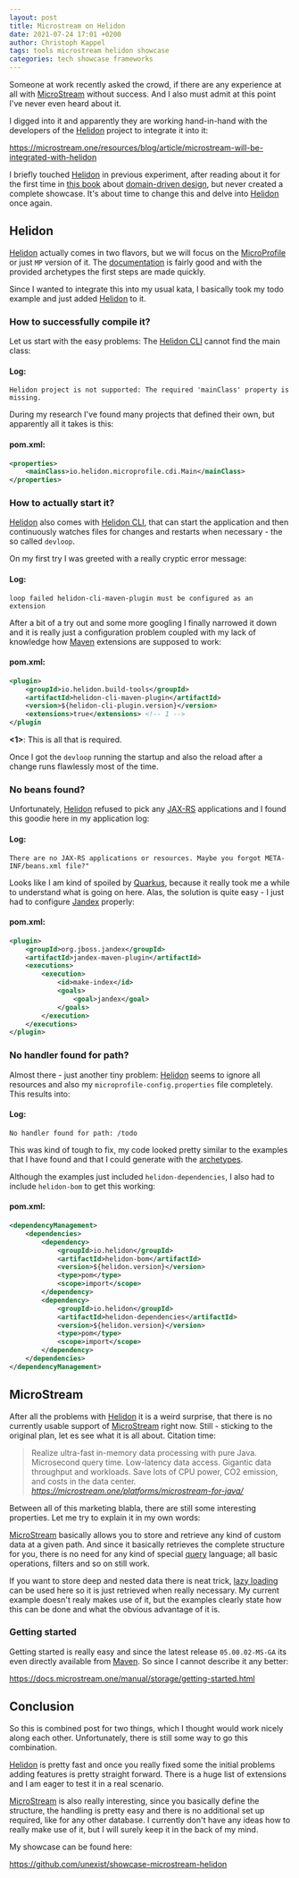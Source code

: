 ```yaml
---
layout: post
title: Microstream on Helidon
date: 2021-07-24 17:01 +0200
author: Christoph Kappel
tags: tools microstream helidon showcase
categories: tech showcase frameworks
---
```

Someone at work recently asked the crowd, if there are any experience at all with [MicroStream][1]
without success. And I also must admit at this point I've never even heard about it.

I digged into it and apparently they are working hand-in-hand with the developers of the
[Helidon][2] project to integrate it into it:

<https://microstream.one/resources/blog/article/microstream-will-be-integrated-with-helidon>

I briefly touched [Helidon][2] in previous experiment, after reading about it for the first time in
[this book][3] about [domain-driven design][4], but never created a complete showcase. It's about
time to change this and delve into [Helidon][2] once again.

## Helidon

[Helidon][2] actually comes in two flavors, but we will focus on the [MicroProfile][5] or just `MP`
version of it. The [documentation][6] is fairly good and with the provided archetypes the first
steps are made quickly.

Since I wanted to integrate this into my usual kata, I basically took my todo example and just
added [Helidon][2] to it.

### How to successfully compile it?

Let us start with the easy problems: The [Helidon CLI][7] cannot find the main class:

#### **Log**:
```log
Helidon project is not supported: The required 'mainClass' property is missing.
```

During my research I've found many projects that defined their own, but apparently all it takes is
this:

#### **pom.xml**:
```xml
<properties>
    <mainClass>io.helidon.microprofile.cdi.Main</mainClass>
</properties>
```

### How to actually start it?

[Helidon][2] also comes with [Helidon CLI][7], that can start the application and then continuously
watches files for changes and restarts when necessary - the so called `devloop`.

On my first try I was greeted with a really cryptic error message:

#### **Log**:
```log
loop failed helidon-cli-maven-plugin must be configured as an extension
```

After a bit of a try out and some more googling I finally narrowed it down and it is really just a
configuration problem coupled with my lack of knowledge how [Maven][7] extensions are supposed to
work:

#### **pom.xml**:
```xml
<plugin>
    <groupId>io.helidon.build-tools</groupId>
    <artifactId>helidon-cli-maven-plugin</artifactId>
    <version>${helidon-cli-plugin.version}</version>
    <extensions>true</extensions> <!-- 1 -->
</plugin
```

**<1>**: This is all that is required.

Once I got the `devloop` running the startup and also the reload after a change runs flawlessly
most of the time.

### No beans found?

Unfortunately, [Helidon][2] refused to pick any [JAX-RS][9] applications and I found this goodie here
in my application log:

#### **Log**:
```log
There are no JAX-RS applications or resources. Maybe you forgot META-INF/beans.xml file?"
```

Looks like I am kind of spoiled by [Quarkus][10], because it really took me a while to understand
what is going on here. Alas, the solution is quite easy - I just had to configure [Jandex][11]
properly:

#### **pom.xml**:
```xml
<plugin>
    <groupId>org.jboss.jandex</groupId>
    <artifactId>jandex-maven-plugin</artifactId>
    <executions>
        <execution>
            <id>make-index</id>
            <goals>
                <goal>jandex</goal>
            </goals>
        </execution>
    </executions>
</plugin>
```

### No handler found for path?

Almost there - just another tiny problem: [Helidon][2] seems to ignore all resources and also my
`microprofile-config.properties` file completely. This results into:

#### **Log**:
```log
No handler found for path: /todo
```

This was kind of tough to fix, my code looked pretty similar to the examples that I have found and
that I could generate with the [archetypes][12].

Although the examples just included `helidon-dependencies`, I also had to include `helidon-bom` to
get this working:

#### **pom.xml**:
```xml
<dependencyManagement>
    <dependencies>
        <dependency>
            <groupId>io.helidon</groupId>
            <artifactId>helidon-bom</artifactId>
            <version>${helidon.version}</version>
            <type>pom</type>
            <scope>import</scope>
        </dependency>
        <dependency>
            <groupId>io.helidon</groupId>
            <artifactId>helidon-dependencies</artifactId>
            <version>${helidon.version}</version>
            <type>pom</type>
            <scope>import</scope>
        </dependency>
    </dependencies>
</dependencyManagement>
```

## MicroStream

After all the problems with [Helidon][2] it is a weird surprise, that there is no currently usable
support of [MicroStream][1] right now. Still - sticking to the original plan, let es see what it is
all about. Citation time:

> Realize ultra-fast in-memory data processing with pure Java. Microsecond query time. Low-latency
data access. Gigantic data throughput and workloads. Save lots of CPU power, CO2 emission, and
costs in the data center.
<cite><https://microstream.one/platforms/microstream-for-java/></cite>

Between all of this marketing blabla, there are still some interesting properties. Let me try to
explain it in my own words:

[MicroStream][1] basically allows you to store and retrieve any kind of custom data at a given path.
And since it basically retrieves the complete structure for you, there is no need for any kind of
special [query][13] language; all basic operations, filters and so on still work.

If you want to store deep and nested data there is neat trick, [lazy loading][14] can be used here
so it is just retrieved when really necessary. My current example doesn't realy makes use of it,
but the examples clearly state how this can be done and what the obvious advantage of it is.

### Getting started

Getting started is really easy and since the latest release `05.00.02-MS-GA` its even directly
available from [Maven][8]. So since I cannot describe it any better:

<https://docs.microstream.one/manual/storage/getting-started.html>

## Conclusion

So this is combined post for two things, which I thought would work nicely along each other.
Unfortunately, there is still some way to go this combination.

[Helidon][2] is pretty fast and once you really fixed some the initial problems adding features is
pretty straight forward. There is a huge list of extensions and I am eager to test it in a real
scenario.

[MicroStream][1] is also really interesting, since you basically define the structure, the handling
is pretty easy and there is no additional set up required, like for any other database. I currently
don't have any ideas how to really make use of it, but I will surely keep it in the back of my mind.

My showcase can be found here:

<https://github.com/unexist/showcase-microstream-helidon>

[1]: https://microstream.one/
[2]: https://helidon.io
[3]: https://www.amazon.com/dp/1484245423
[4]: https://en.wikipedia.org/wiki/Domain-driven_design
[5]: https://microprofile.io/
[6]: https://helidon.io/docs/latest/#/mp/introduction/01_introduction
[7]: https://medium.com/helidon/the-new-helidon-cli-cd90bc4a0d1a
[8]: https://maven.apache.org/
[9]: https://github.com/jax-rs
[10]: https://quarkus.io
[11]: https://github.com/wildfly/jandex-maven-plugin
[12]: https://mvnrepository.com/artifact/io.helidon.archetypes
[13]: https://docs.microstream.one/manual/storage/queries.html
[14]: https://docs.microstream.one/manual/storage/loading-data/lazy-loading/index.html
[15]: https://docs.microstream.one/manual/storage/getting-started.html